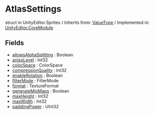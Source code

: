 # AtlasSettings
struct in UnityEditor.Sprites
 / Inherits from: <a href="https://docs.unity3d.com/6000.2/Documentation/ScriptReference/ValueType.html">ValueType</a> / Implemented in: <a href="https://docs.unity3d.com/6000.2/Documentation/ScriptReference/UnityEditor.CoreModule.html">UnityEditor.CoreModule</a>

## Fields
- <a href="https://docs.unity3d.com/6000.2/Documentation/ScriptReference/AtlasSettings-allowsAlphaSplitting.html">allowsAlphaSplitting</a> : Boolean
- <a href="https://docs.unity3d.com/6000.2/Documentation/ScriptReference/AtlasSettings-anisoLevel.html">anisoLevel</a> : Int32
- <a href="https://docs.unity3d.com/6000.2/Documentation/ScriptReference/AtlasSettings-colorSpace.html">colorSpace</a> : ColorSpace
- <a href="https://docs.unity3d.com/6000.2/Documentation/ScriptReference/AtlasSettings-compressionQuality.html">compressionQuality</a> : Int32
- <a href="https://docs.unity3d.com/6000.2/Documentation/ScriptReference/AtlasSettings-enableRotation.html">enableRotation</a> : Boolean
- <a href="https://docs.unity3d.com/6000.2/Documentation/ScriptReference/AtlasSettings-filterMode.html">filterMode</a> : FilterMode
- <a href="https://docs.unity3d.com/6000.2/Documentation/ScriptReference/AtlasSettings-format.html">format</a> : TextureFormat
- <a href="https://docs.unity3d.com/6000.2/Documentation/ScriptReference/AtlasSettings-generateMipMaps.html">generateMipMaps</a> : Boolean
- <a href="https://docs.unity3d.com/6000.2/Documentation/ScriptReference/AtlasSettings-maxHeight.html">maxHeight</a> : Int32
- <a href="https://docs.unity3d.com/6000.2/Documentation/ScriptReference/AtlasSettings-maxWidth.html">maxWidth</a> : Int32
- <a href="https://docs.unity3d.com/6000.2/Documentation/ScriptReference/AtlasSettings-paddingPower.html">paddingPower</a> : UInt32
